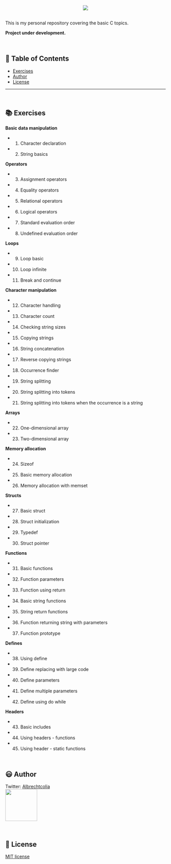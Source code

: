 
<div align='center'>

<img src="https://raw.githubusercontent.com/c-learning/c-learning/main/images/banner.jpg" >

</div>

<br>

This is my personal repository covering the basic C topics.

<b>Project under development.</b>

<br>

:bookmark_tabs: Table of Contents
-----
* [Exercises](#books-exercises)
* [Author](#smiley-author)
* [License](#scroll-license)
-----

<br>

:books: Exercises
---

<b>Basic data manipulation</b>
- 01. Character declaration
- 02. String basics 

<b>Operators</b>
- 03. Assignment operators
- 04. Equality operators
- 05. Relational operators
- 06. Logical operators
- 07. Standard evaluation order
- 08. Undefined evaluation order

<b>Loops</b>
- 09. Loop basic
- 10. Loop infinite
- 11. Break and continue

<b>Character manipulation</b>
- 12. Character handling
- 13. Character count
- 14. Checking string sizes
- 15. Copying strings
- 16. String concatenation
- 17. Reverse copying strings
- 18. Occurrence finder
- 19. String splitting
- 20. String splitting into tokens
- 21. String splitting into tokens when the occurrence is a string

<b>Arrays</b>
- 22. One-dimensional array
- 23. Two-dimensional array

<b>Memory allocation</b>
- 24. Sizeof
- 25. Basic memory allocation
- 26. Memory allocation with memset

<b>Structs</b>
- 27. Basic struct
- 28. Struct initialization
- 29. Typedef
- 30. Struct pointer

<b>Functions</b>
- 31. Basic functions
- 32. Function parameters
- 33. Function using return
- 34. Basic string functions
- 35. String return functions
- 36. Function returning string with parameters
- 37. Function prototype

<b>Defines</b>
- 38. Using define
- 39. Define replacing with large code
- 40. Define parameters
- 41. Define multiple parameters
- 42. Define using do while

<b>Headers</b>
- 43. Basic includes
- 44. Using headers - functions
- 45. Using header - static functions

<br>

:smiley: Author
---

Twitter: [Albrechtcolia](https://twitter.com/albrechtcolia)<br>
<a href="https://github.com/albrechtcolia" ><img src="https://github.com/albrechtcolia.png?size=200" height="100" /></a>

<br>

:scroll: License
---

[MIT license](license)



